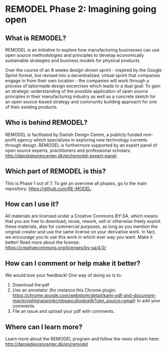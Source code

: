 # REMODEL Phase 2: Imagining going open

## What is REMODEL?
REMODEL is an initiative to explore how manufacturing businesses can use open source methodologies and principles to develop economically sustainable strategies and business models for physical products. 

Over the course of an 8 weeks design-driven sprint - inspired by the Google Sprint format, but revised into a decentralized, virtual sprint that companies engage in from their own location - the companies will work through a process of tailormade design excercises which leads to a dual goal: To gain an strategic understanding of the possible application of open source principles in their manufacturing industry as well as a concrete sketch for an open source-based strategy and community building approach for one of their existing products.

## Who is behind REMODEL?
REMODEL is facilitated by Danish Design Centre, a publicly funded non-profit agency which specializes in exploring new technology currents through design. REMODEL is furthermore supported by an expert panel of open source experts, practitioners and professional scholars: http://danskdesigncenter.dk/en/remodel-expert-panel.

## Which part of REMODEL is this?
This is Phase 1 out of 7. To get an overview all phases, go to the main repository: https://github.com/RE-MODEL.

## How can I use it?
All materials are licensed under a Creative Commons BY-SA, which means that you are free to download, reuse, rework, sell or otherwise freely exploit these materials, also for commercial purposes, as long as you mention the original creator and use the same license on your derivative work. In fact, we encourage you to use this work in which ever way you want. Make it better!
Read more about the license: https://creativecommons.org/licenses/by-sa/4.0/

## How can I comment or help make it better?
We would love your feedback! One way of doing so is to:
1. Download the pdf
2. Use an annotator (for instance this Chrome plugin: https://chrome.google.com/webstore/detail/kami-pdf-and-document-mar/ecnphlgnajanjnkcmbpancdjoidceilk?utm_source=gmail) to add your comments.
3. File an issue and upload your pdf with comments.

## Where can I learn more?
Learn more about the REMODEL program and follow the news stream here: http://danskdesigncenter.dk/en/remodel
